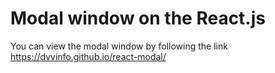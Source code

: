 #  Modal window on the React.js

You can view the modal window by following the link https://dvvinfo.github.io/react-modal/
